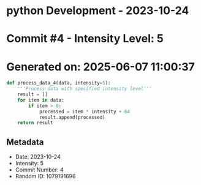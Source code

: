 ﻿# python Development - 2023-10-24
# Commit #4 - Intensity Level: 5
# Generated on: 2025-06-07 11:00:37
```python
def process_data_4(data, intensity=5):
    '''Process data with specified intensity level'''
    result = []
    for item in data:
        if item > 0:
            processed = item * intensity + 64
            result.append(processed)
    return result
```
## Metadata
- Date: 2023-10-24
- Intensity: 5
- Commit Number: 4
- Random ID: 1079191696
